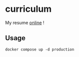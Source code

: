 # curriculum

My resume [online](https://curriculum.trixky.com) !

## Usage

```
docker compose up -d production
```
